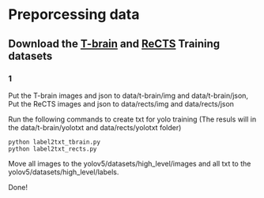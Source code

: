 # Preporcessing data

## Download the [T-brain](https://tbrain.trendmicro.com.tw/Competitions/Details/19) and [ReCTS](https://rrc.cvc.uab.es/?ch=12) Training datasets

### 1
Put the T-brain images and json to data/t-brain/img and data/t-brain/json, Put the ReCTS images and json to data/rects/img and data/rects/json

Run the following commands to create txt for yolo training (The resuls will in the data/t-brain/yolotxt and  data/rects/yolotxt folder)
```
python label2txt_tbrain.py
python label2txt_rects.py
```

Move all images to the yolov5/datasets/high_level/images and all txt to the yolov5/datasets/high_level/labels.

Done!
